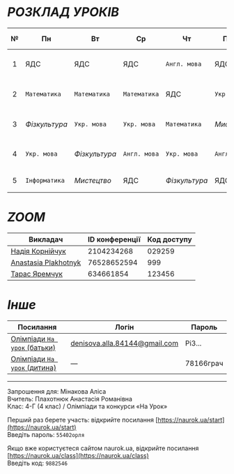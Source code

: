 # *РОЗКЛАД УРОКІВ*

| № | Пн | Вт | Ср | Чт | Пт (2) || Час `Перерва` | Час 2`Перерва` |  
|:---:|---|---|---|---|---|:---:|---|---|  
| 1 | ЯДС | ЯДС | ЯДС | `Англ. мова` | ЯДС || **13<sup>00</sup>** ... 13<sup>40</sup> `20 хв` | **13<sup>15</sup>** ... 13<sup>55</sup> `5 хв` |  
| 2 | `Математика` | `Математика` | `Математика` | ЯДС | `Укр. мова` || **14<sup>00</sup>** ... 14<sup>40</sup> `10 хв` | **14<sup>00</sup>** ... 14<sup>30</sup> `5 хв` |  
| 3 | *Фізкультура* | `Укр. мова` | `Укр. мова` | `Математика` | *Мистецтво* || **14<sup>50</sup>** ... 15<sup>30</sup> `15 хв` | **14<sup>35</sup>** ... 15<sup>15</sup> `10 хв` |  
| 4 | `Укр. мова` | *Фізкультура* | `Англ. мова` | `Укр. мова` | `Англ. мова` || **15<sup>45</sup>** ... 16<sup>25</sup> `10 хв` | **15<sup>25</sup>** ... 16<sup>05</sup> `10 хв` |  
| 5 | `Інформатика` | *Мистецтво* | ЯДС | *Фізкультура* | ЯДС || **16<sup>35</sup>** ... 17<sup>15</sup> | **16<sup>15</sup>** ... 16<sup>55</sup> |  

# *ZOOM*

| Викладач | ID конференції | Код доступу |
|---|---|---|
| [Надія Корнійчук](https://us04web.zoom.us/j/2104234268?pwd=VndEblZtdnlkbzVQYWlsNDFUdHVTQT09&omn=77903642108) | 2104234268 | 029259 |
| [Anastasia Plakhotnyk](https://us04web.zoom.us/j/76528652594?pwd=uystTIL9xFVJ3Pl7xjc2Z3zjXLeffq.1) | 76528652594 | 999 |
| [Тарас Яремчук](https://us05web.zoom.us/j/4634661854?pwd=VmvYEDAahgVMNeTIXa7bA2jrfAmPqv.1) | 634661854 | 123456 |

# *Інше*

| Посилання | Логін | Пароль |
|---|---|---|
| [Олімпіади `На урок` (батьки)](https://naurok.ua/) | denisova.alla.84144@gmail.com | Pi3... |
| [Олімпіади `На урок` (дитина)](https://naurok.ua/start) | — | 78166грач |

---

Запрошення для: Мінакова Аліса  
Вчитель: Плахотнюк Анастасія Романівна  
Клас: 4-Г (4 клас) / Олімпіади та конкурси «На Урок»  
  
Перший раз берете участь: відкрийте посилання [https://naurok.ua/start](https://naurok.ua/start)  
Введіть пароль: `55402орля`  
  
Якщо вже користуєтеся сайтом naurok.ua, відкрийте посилання [https://naurok.ua/class](https://naurok.ua/class)  
Введіть код: `9882546`  
